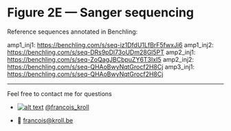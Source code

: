 # Figure 2E — Sanger sequencing

Reference sequences annotated in Benchling:

amp1_inj1: https://benchling.com/s/seq-iz1DfdU1LfBrF5fwxJi6
amp1_inj2: https://benchling.com/s/seq-DRs9pDl73oUDm28Gl5PT
amp2_inj1: https://benchling.com/s/seq-ZoQagJBCbpuZY6T3IxI5
amp2_inj2: https://benchling.com/s/seq-QHAoBwyNqtGrocf2H8Cj
amp3_inj1: https://benchling.com/s/seq-QHAoBwyNqtGrocf2H8Cj

---

Feel free to contact me for questions

  * [![alt text][1.2]][1] [@francois_kroll](https://twitter.com/francois_kroll)

  * :email: francois@kroll.be

<!-- icons with padding -->
[1.1]: http://i.imgur.com/tXSoThF.png (twitter icon with padding)

<!-- icons without padding -->
[1.2]: http://i.imgur.com/wWzX9uB.png (twitter icon without padding)

<!-- links to your social media accounts -->
[1]: https://twitter.com/francois_kroll
